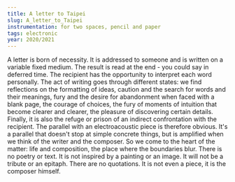 ```yaml
---
title: A letter to Taipei
slug: A_letter_to_Taipei
instrumentation: for two spaces, pencil and paper
tags: electronic
year: 2020/2021
---
```


A letter is born of necessity. It is addressed to someone and is written on a variable fixed medium. The result is read at the end - you could say in deferred time. The recipient has the opportunity to interpret each word personally.
The act of writing goes through different states: we find reflections on the formatting of ideas, caution and the search for words and their meanings, fury and the desire for abandonment when faced with a blank page, the courage of choices, the fury of moments of intuition that become clearer and clearer, the pleasure of discovering certain details. Finally, it is also the refuge or prison of an indirect confrontation with the recipient.
The parallel with an electroacoustic piece is therefore obvious. It's a parallel that doesn't stop at simple concrete things, but is amplified when we think of the writer and the composer.
So we come to the heart of the matter: life and composition, the place where the boundaries blur.
There is no poetry or text. It is not inspired by a painting or an image. It will not be a tribute or an epitaph. There are no quotations.
It is not even a piece, it is the composer himself.